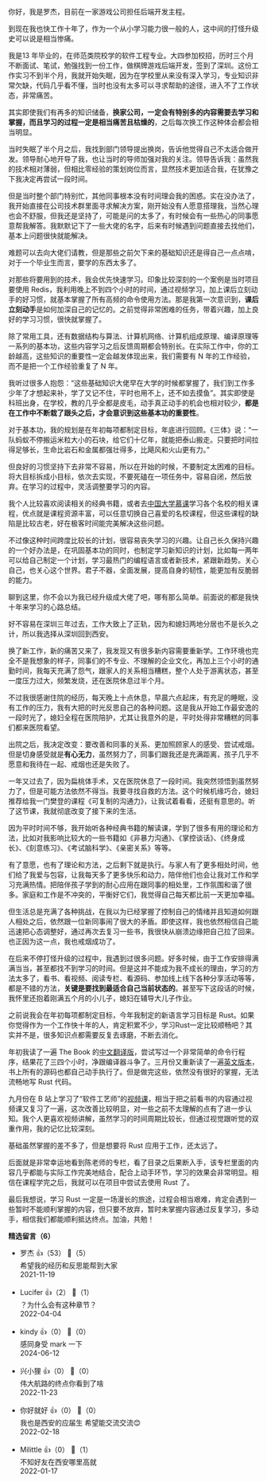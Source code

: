 你好，我是罗杰，目前在一家游戏公司担任后端开发主程。

到现在我也快工作十年了，作为一个从小学习能力很一般的人，这中间的打怪升级史可以说是相当惨痛。

我是13 年毕业的，在师范类院校学的软件工程专业。大四参加校招，历时三个月不断面试、笔试，勉强找到一份工作，做棋牌游戏后端开发，签到了深圳。这份工作实习不到半个月，我就开始失眠，因为在学校里从来没有深入学习，专业知识非常欠缺，代码几乎看不懂，当时也没有太多可以寻求帮助的途径，进入不了工作状态，非常痛苦。

其实即使我们有再多的知识储备，**换家公司，一定会有特别多的内容需要去学习和掌握，而且学习的过程一定是相当痛苦且枯燥的**，之后每次换工作这种体会都会相当明显。

当时失眠了半个月之后，我找到部门领导提出换岗，告诉他觉得自己不太适合做开发。领导耐心地开导了我，也让当时的导师加强对我的关注。领导告诉我：虽然我的技术相对薄弱，但相比零经验的策划岗位而言，显然技术更加适合我，在犹豫之下我决定再尝试一段时间。

但是当时整个部门特别忙，其他同事根本没有时间理会我的困惑。实在没办法了，我开始直接在公司技术群里面寻求解决方案，刚开始没有人愿意搭理我，当然心理也会不舒服，但我还是坚持了，可能是问的太多了，有时候会有一些热心的同事愿意帮我解答。我默默记下了一些大佬的名字，后来有时候遇到问题直接去找他们，基本上问题很快就能解决。

难题可以去向大佬们请教，但是那些之前欠下来的基础知识还是得自己一点点啃，对于一个毕业生而言，要学的东西太多了。

对那些将要用到的技术，我会优先快速学习。印象比较深刻的一个案例是当时项目要使用 Redis，我利用晚上不到四个小时的时间，通过视频学习，加上课后立刻动手的好习惯，就基本掌握了所有高频的命令使用方法。那是我第一次意识到，**课后立刻动手**是如何加深自己的记忆的。之前觉得非常困难的任务，带着兴趣，加上良好的学习习惯，很快就掌握了。

除了常用工具，还有数据结构与算法、计算机网络、计算机组成原理、编译原理等一系列的基本功，这些内容学习之后反馈周期都会特别长。在实际工作中，你的工龄越高，这些知识的重要性一定会越发体现出来，我们需要有 N 年的工作经验，而不是把一个工作经验重复了 N 年。

我听过很多人抱怨：“这些基础知识大佬早在大学的时候都掌握了，我们到工作多少年了才想起来补，学了又记不住，平时也用不上，还不如去摸鱼”。其实即使是科班出身，在学校，教的几乎全都是皮毛，动手真正动手的机会也相对较少，**都是在工作中不断栽了跟头之后，才会意识到这些基本功的重要性**。

对于基本功，我的规划是在年初每项都制定目标，年底进行回顾。《三体》说：“一队蚂蚁不停搬运米粒大小的石块，给它们十亿年，就能把泰山搬走。只要把时间拉得足够长，生命比岩石和金属都强壮得多，比飓风和火山更有力。”

但良好的习惯坚持下去非常不容易，所以在开始的时候，不要制定太困难的目标。将大目标拆成小目标，依次去实现，不要死磕在一项任务中，容易自闭，然后放弃。在学习的过程中，灵活调整要学习的内容。

我个人比较喜欢阅读相关的经典书籍，或者去[中国大学慕课](https://www.icourse163.org)学习各个名校的相关课程，优点就是课程资源丰富，可以任意切换自己喜爱的名校课程，但这些课程的缺陷是比较古老，好在极客时间能完美解决这些问题。

不过像这种时间跨度比较长的计划，很容易丧失学习的兴趣。让自己长久保持兴趣的一个好办法是，在巩固基本功的同时，也制定学习新知识的计划，比如每一两年可以给自己制定一个计划，学习最热门的编程语言或者新技术，紧跟新趋势。关心自己，也关心这个世界。君子不器，全面发展，提高自身的韧性，能更加有反脆弱的能力。

聊到这里，你不会以为我已经升级成大佬了吧，哪有那么简单。前面说的都是我快十年来学习的心路总结。

好不容易在深圳三年过去，工作大致上了正轨，因为和媳妇两地分居也不是长久之计，所以我选择从深圳回到西安。

换了新工作，新的痛苦又来了，我发现又有很多新内容需要重新学。工作环境也完全不是我想象的样子，同事们的不专业、不理解的企业文化，再加上三个小时的通勤时间，我每天充满了怨气，跟家人的关系相当糟糕，整个人处于游离状态，甚至一度压力过大，频繁发烧，还在医院休息过半个月。

不过我很感谢住院的经历，每天晚上十点休息，早晨六点起床，有充足的睡眠，没有工作的压力，我有大把的时光反思自己的各种问题。这是我从开始工作最安逸的一段时光了，媳妇全程在医院陪护，尤其让我意外的是，平时处得非常糟糕的同事们都来医院看望。

出院之后，我决定改变：要改善和同事的关系、更加照顾家人的感受、尝试戒烟。但是切身感受就是**有心无力**，虽然努力了，同事们跟我还是充满距离，孩子几乎不愿意和我待在一起、戒烟也还是失败了。

一年又过去了，因为扁桃体手术，又在医院休息了一段时间。我突然领悟到虽然努力了，但是可能方法依然不得当。我要寻找自救的方法。这个时候机缘巧合，媳妇推荐给我一门樊登的课程《可复制的沟通力》，让我试着看看，还挺有意思的。听了这节课，我就彻底改变了接下来的生活。

因为平时时间不够，我开始听各种经典书籍的解读课，学到了很多有用的理论和方法，比如对我影响比较大的一些书籍如《非暴力沟通》、《掌控谈话》、《终身成长》、《刻意练习》、《考试脑科学》、《亲密关系》等等。

有了意愿，也有了理论和方法，之后剩下就是执行。与家人有了更多相处时间，他们给了我爱与包容，让我每天多了更多快乐和动力，陪伴他们也会让我对工作和学习充满热情。把陪伴孩子学到的耐心应用在跟同事的相处里，工作氛围和谐了很多。家庭和工作是不冲突的，平衡好它们，我觉得自己每天都比前一天更加幸福。

但生活总是充满了各种挑战，在我以为已经掌握了控制自己的情绪并且知道如何跟人相处之后，依然跟一位新同事闹了很大的矛盾。即使这样，我也依然相信自己能迅速把心态调整好，通过再次去复习一些书，我很快从崩溃边缘把自己拉了回来。也正因为这一点，我也戒烟成功了。

在后来不停打怪升级的过程中，我遇到过很多问题。好多时候，由于工作安排得满满当当，甚至都找不到学习的时间。但是这并不能成为我不成长的理由，学习的方法太多了，看书、看视频、阅读专栏、看源码、参加线上线下各种分享活动等等，都是不错的方法，**关键是要找到最适合自己当前状态的**。甚至写下这段话的时候，我怀里还抱着刚满五个月的小儿子，媳妇在辅导大儿子作业。

之前说我会在年初每项都制定目标，今年我制定的新语言学习目标是 Rust。如果你觉得作为一个工作快十年的人，肯定积累不少，学习Rust一定比较顺畅吧？其实并不是，很多知识点都需要反复去琢磨，不断去消化。

年初我读了一遍 The Book 的[中文翻译版](https://kaisery.github.io/trpl-zh-cn/)，尝试写过一个非常简单的命令行程序，结果花了三四个小时，净跟编译器斗争了。三月份又重新读了一遍[英文版本](https://doc.rust-lang.org/book/)，书上所有的源码也都自己动手执行了。但是做完这些，依然没有很好的掌握，无法流畅地写 Rust 代码。

九月份在 B 站上学习了“软件工艺师”的[视频课](https://www.bilibili.com/video/BV1hp4y1k7SV?p=1)，相当于把之前看书的内容通过视频课又复习了一遍，这次改善比较明显，对一些之前不太理解的点有了进一步认知。我个人更喜欢视频讲解，虽然学习的时间周期比较长，但通过视觉跟听觉的双重作用，我的记忆比较深刻。

基础虽然掌握的差不多了，但是想要将 Rust 应用于工作，还太远了。

后面就是非常幸运地看到陈老师的专栏，看了目录之后果断入手，该专栏里面的内容几乎都能与实际工作完美地结合，配合上动手环节，学习的效果会非常明显。相信在课程学完之后，我就可以在项目中尝试去使用 Rust 了。

最后我想说，学习 Rust 一定是一场漫长的旅途，过程会相当艰难，肯定会遇到一些暂时不能顺利掌握的内容，但只要不放弃，暂时未掌握内容通过反复学习，多动手，相信我们都能顺利抵达终点。加油，共勉！
<div><strong>精选留言（6）</strong></div><ul>
<li><span>罗杰</span> 👍（53） 💬（5）<div>希望我的经历和反思能帮到大家</div>2021-11-19</li><br/><li><span>Lucifer</span> 👍（2） 💬（1）<div>？为什么会有这种章节？</div>2022-04-04</li><br/><li><span>kindy</span> 👍（0） 💬（0）<div>感同身受 mark 一下</div>2024-06-12</li><br/><li><span>兴小狸</span> 👍（0） 💬（0）<div>伟大航路的终点你看到了啥</div>2022-11-23</li><br/><li><span>你好就好</span> 👍（0） 💬（0）<div>我也是西安的应届生 希望能交流交流😊</div>2022-02-18</li><br/><li><span>Milittle</span> 👍（0） 💬（1）<div>不知好友在西安哪里高就</div>2022-01-17</li><br/>
</ul>